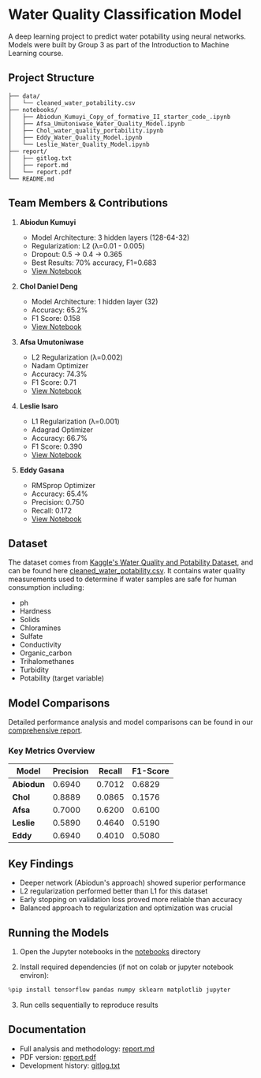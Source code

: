 # Water Quality Classification Model

A deep learning project to predict water potability using neural networks. Models were built by Group 3 as part of the Introduction to Machine Learning course.

## Project Structure

```
├── data/
│   └── cleaned_water_potability.csv  
├── notebooks/
│   ├── Abiodun_Kumuyi_Copy_of_formative_II_starter_code_.ipynb
│   ├── Afsa_Umutoniwase_Water_Quality_Model.ipynb
│   ├── Chol_water_quality_portability.ipynb
│   ├── Eddy_Water_Quality_Model.ipynb
│   └── Leslie_Water_Quality_Model.ipynb
├── report/
│   ├── gitlog.txt               
│   ├── report.md                
│   └── report.pdf              
└── README.md                    
```

## Team Members & Contributions

1. **Abiodun Kumuyi**
   - Model Architecture: 3 hidden layers (128-64-32)
   - Regularization: L2 (λ=0.01 - 0.005)
   - Dropout: 0.5 → 0.4 → 0.365
   - Best Results: 70% accuracy, F1=0.683
   - [View Notebook](notebooks/Abiodun_Kumuyi_Copy_of_formative_II_starter_code_.ipynb)

2. **Chol Daniel Deng**
   - Model Architecture: 1 hidden layer (32)
   - Accuracy: 65.2%
   - F1 Score: 0.158
   - [View Notebook](notebooks/Chol_water_quality_portability.ipynb)

3. **Afsa Umutoniwase**
   - L2 Regularization (λ=0.002)
   - Nadam Optimizer
   - Accuracy: 74.3%
   - F1 Score: 0.71
   - [View Notebook](notebooks/Afsa_Umutoniwase_Water_Quality_Model.ipynb)

4. **Leslie Isaro**
   - L1 Regularization (λ=0.001)
   - Adagrad Optimizer
   - Accuracy: 66.7%
   - F1 Score: 0.390
   - [View Notebook](notebooks/Leslie_Water_Quality_Model.ipynb)

5. **Eddy Gasana**
   - RMSprop Optimizer
   - Accuracy: 65.4%
   - Precision: 0.750
   - Recall: 0.172
   - [View Notebook](notebooks/Eddy_Water_Quality_Model.ipynb)

## Dataset

The dataset comes from [Kaggle's Water Quality and Potability Dataset](https://www.kaggle.com/datasets/uom190346a/water-quality-and-potability?select=water_potability.csv), and can be found here [cleaned_water_potability.csv](data/water_potability.csv). It contains water quality measurements used to determine if water samples are safe for human consumption including:
- ph
- Hardness
- Solids
- Chloramines
- Sulfate
- Conductivity
- Organic_carbon
- Trihalomethanes
- Turbidity
- Potability (target variable)

## Model Comparisons

Detailed performance analysis and model comparisons can be found in our [comprehensive report](report/report.md).

### Key Metrics Overview

| **Model**  | **Precision** | **Recall** | **F1-Score** |
|------------|---------------|------------|--------------|
| **Abiodun** | 0.6940       | 0.7012     | 0.6829       |
| **Chol**    | 0.8889       | 0.0865     | 0.1576       |
| **Afsa**    | 0.7000       | 0.6200     | 0.6100       |
| **Leslie**  | 0.5890       | 0.4640     | 0.5190       |
| **Eddy**    | 0.6940       | 0.4010     | 0.5080       |


## Key Findings

- Deeper network (Abiodun's approach) showed superior performance
- L2 regularization performed better than L1 for this dataset
- Early stopping on validation loss proved more reliable than accuracy
- Balanced approach to regularization and optimization was crucial

## Running the Models

1. Open the Jupyter notebooks in the [notebooks](notebooks/) directory

2. Install required dependencies (if not on colab or jupyter notebook environ):
```python
%pip install tensorflow pandas numpy sklearn matplotlib jupyter
```
3. Run cells sequentially to reproduce results

## Documentation

- Full analysis and methodology: [report.md](report/report.md)
- PDF version: [report.pdf](report/report.pdf)
- Development history: [gitlog.txt](report/gitlog.txt)